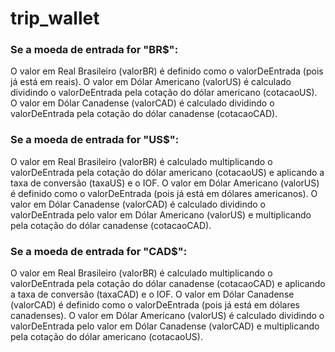 # trip_wallet

### Se a moeda de entrada for "BR$":

O valor em Real Brasileiro (valorBR) é definido como o valorDeEntrada (pois já está em reais).
O valor em Dólar Americano (valorUS) é calculado dividindo o valorDeEntrada pela cotação do dólar americano (cotacaoUS).
O valor em Dólar Canadense (valorCAD) é calculado dividindo o valorDeEntrada pela cotação do dólar canadense (cotacaoCAD).

### Se a moeda de entrada for "US$":

O valor em Real Brasileiro (valorBR) é calculado multiplicando o valorDeEntrada pela cotação do dólar americano (cotacaoUS) e aplicando a taxa de conversão (taxaUS) e o IOF.
O valor em Dólar Americano (valorUS) é definido como o valorDeEntrada (pois já está em dólares americanos).
O valor em Dólar Canadense (valorCAD) é calculado dividindo o valorDeEntrada pelo valor em Dólar Americano (valorUS) e multiplicando pela cotação do dólar canadense (cotacaoCAD).

### Se a moeda de entrada for "CAD$":

O valor em Real Brasileiro (valorBR) é calculado multiplicando o valorDeEntrada pela cotação do dólar canadense (cotacaoCAD) e aplicando a taxa de conversão (taxaCAD) e o IOF.
O valor em Dólar Canadense (valorCAD) é definido como o valorDeEntrada (pois já está em dólares canadenses).
O valor em Dólar Americano (valorUS) é calculado dividindo o valorDeEntrada pelo valor em Dólar Canadense (valorCAD) e multiplicando pela cotação do dólar americano (cotacaoUS).
